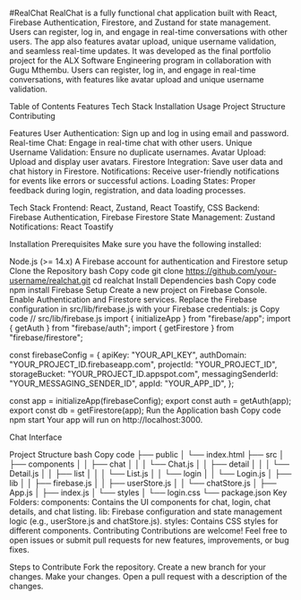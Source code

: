 #RealChat
RealChat is a fully functional chat application built with React, Firebase Authentication, Firestore, and Zustand for state management. Users can register, log in, and engage in real-time conversations with other users. The app also features avatar upload, unique username validation, and seamless real-time updates.
It was developed as the final portfolio project for the ALX Software Engineering program in collaboration with Gugu Mthembu. Users can register, log in, and engage in real-time conversations, with features like avatar upload and unique username validation.


Table of Contents
Features
Tech Stack
Installation
Usage
Project Structure
Contributing

Features
User Authentication: Sign up and log in using email and password.
Real-time Chat: Engage in real-time chat with other users.
Unique Username Validation: Ensure no duplicate usernames.
Avatar Upload: Upload and display user avatars.
Firestore Integration: Save user data and chat history in Firestore.
Notifications: Receive user-friendly notifications for events like errors or successful actions.
Loading States: Proper feedback during login, registration, and data loading processes.

Tech Stack
Frontend: React, Zustand, React Toastify, CSS
Backend: Firebase Authentication, Firebase Firestore
State Management: Zustand
Notifications: React Toastify

Installation
Prerequisites
Make sure you have the following installed:

Node.js (>= 14.x)
A Firebase account for authentication and Firestore setup
Clone the Repository
bash
Copy code
git clone https://github.com/your-username/realchat.git
cd realchat
Install Dependencies
bash
Copy code
npm install
Firebase Setup
Create a new project on Firebase Console.
Enable Authentication and Firestore services.
Replace the Firebase configuration in src/lib/firebase.js with your Firebase credentials:
js
Copy code
// src/lib/firebase.js
import { initializeApp } from "firebase/app";
import { getAuth } from "firebase/auth";
import { getFirestore } from "firebase/firestore";

const firebaseConfig = {
  apiKey: "YOUR_API_KEY",
  authDomain: "YOUR_PROJECT_ID.firebaseapp.com",
  projectId: "YOUR_PROJECT_ID",
  storageBucket: "YOUR_PROJECT_ID.appspot.com",
  messagingSenderId: "YOUR_MESSAGING_SENDER_ID",
  appId: "YOUR_APP_ID",
};

const app = initializeApp(firebaseConfig);
export const auth = getAuth(app);
export const db = getFirestore(app);
Run the Application
bash
Copy code
npm start
Your app will run on http://localhost:3000.



Chat Interface

Project Structure
bash
Copy code
├── public
│   └── index.html
├── src
│   ├── components
│   │   ├── chat
│   │   │   └── Chat.js
│   │   ├── detail
│   │   │   └── Detail.js
│   │   ├── list
│   │   │   └── List.js
│   │   └── login
│   │       └── Login.js
│   ├── lib
│   │   ├── firebase.js
│   │   ├── userStore.js
│   │   └── chatStore.js
│   ├── App.js
│   ├── index.js
│   └── styles
│       └── login.css
└── package.json
Key Folders:
components: Contains the UI components for chat, login, chat details, and chat listing.
lib: Firebase configuration and state management logic (e.g., userStore.js and chatStore.js).
styles: Contains CSS styles for different components.
Contributing
Contributions are welcome! Feel free to open issues or submit pull requests for new features, improvements, or bug fixes.

Steps to Contribute
Fork the repository.
Create a new branch for your changes.
Make your changes.
Open a pull request with a description of the changes.

